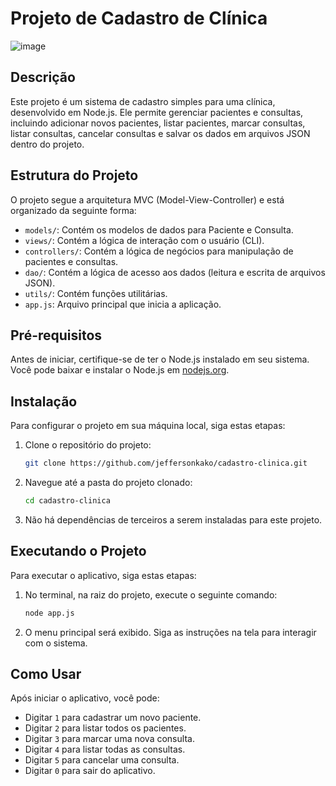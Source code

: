 # Projeto de Cadastro de Clínica 

![image](https://github.com/jeffersonkako/cadastro-clinica/assets/104142117/d7318af5-5f5e-4510-a669-75a13a41e2a6)


## Descrição
Este projeto é um sistema de cadastro simples para uma clínica, desenvolvido em Node.js. Ele permite gerenciar pacientes e consultas, incluindo adicionar novos pacientes, listar pacientes, marcar consultas, listar consultas, cancelar consultas e salvar os dados em arquivos JSON dentro do projeto.

## Estrutura do Projeto
O projeto segue a arquitetura MVC (Model-View-Controller) e está organizado da seguinte forma:

- `models/`: Contém os modelos de dados para Paciente e Consulta.
- `views/`: Contém a lógica de interação com o usuário (CLI).
- `controllers/`: Contém a lógica de negócios para manipulação de pacientes e consultas.
- `dao/`: Contém a lógica de acesso aos dados (leitura e escrita de arquivos JSON).
- `utils/`: Contém funções utilitárias.
- `app.js`: Arquivo principal que inicia a aplicação.

## Pré-requisitos
Antes de iniciar, certifique-se de ter o Node.js instalado em seu sistema. Você pode baixar e instalar o Node.js em [nodejs.org](https://nodejs.org/).

## Instalação
Para configurar o projeto em sua máquina local, siga estas etapas:

1. Clone o repositório do projeto:
      
      ```bash
      git clone https://github.com/jeffersonkako/cadastro-clinica.git

2. Navegue até a pasta do projeto clonado:
        
      ```bash
      cd cadastro-clinica

3. Não há dependências de terceiros a serem instaladas para este projeto.

## Executando o Projeto
Para executar o aplicativo, siga estas etapas:

1. No terminal, na raiz do projeto, execute o seguinte comando:
  
      ```bash
      node app.js

2. O menu principal será exibido. Siga as instruções na tela para interagir com o sistema.

## Como Usar
Após iniciar o aplicativo, você pode:

- Digitar `1` para cadastrar um novo paciente.
- Digitar `2` para listar todos os pacientes.
- Digitar `3` para marcar uma nova consulta.
- Digitar `4` para listar todas as consultas.
- Digitar `5` para cancelar uma consulta.
- Digitar `0` para sair do aplicativo.

  
